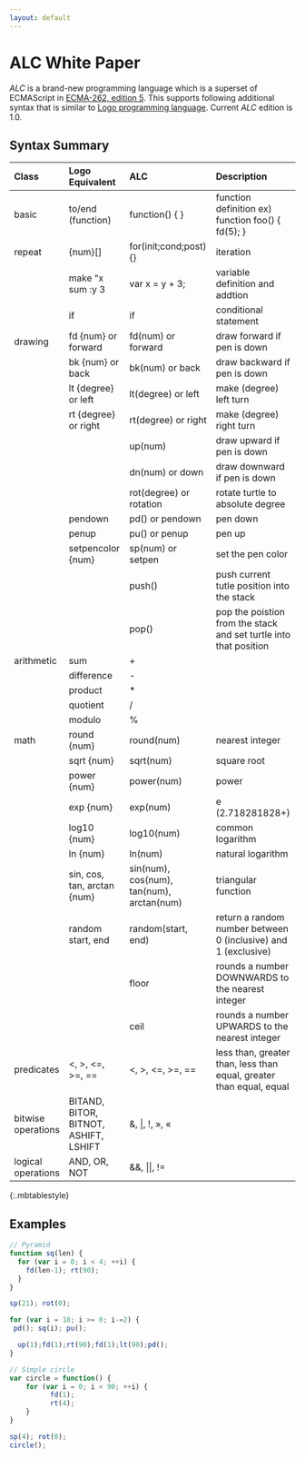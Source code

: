 ```yaml
---
layout: default
---
```


# [](#header-1)ALC White Paper

_ALC_ is a brand-new programming language which is a superset of ECMAScript in [ECMA-262, edition 5](http://www.ecma-international.org/ecma-262/5.1/). This supports following additional syntax that is similar to [Logo programming language](http://en.wikipedia.org/wiki/Logo_(programming_language)). Current _ALC_ edition is 1.0.

## [](#header-2)Syntax Summary

| Class   | Logo Equivalent  | ALC              | Description                      |
|:--------|:-----------------|:-----------------|:---------------------------------|
| basic      | to/end (function)    | function() { }       | function definition ex) function foo() { fd(5); }|
| repeat     | {num}[]              | for(init;cond;post) {}| iteration|
|            | make “x sum :y 3     | var x = y + 3;       | variable definition and addtion|
|            | if                   | if                   | conditional statement|
| drawing    | fd {num} or forward  | fd(num) or forward   | draw forward if pen is down|
|            | bk {num} or back     | bk(num) or back      | draw backward if pen is down|
|            | lt {degree} or left  | lt(degree) or left   | make (degree) left turn|
|            | rt {degree} or right | rt(degree) or right  | make (degree) right turn|
|            |                      | up(num)              | draw upward if pen is down|
|            |                      | dn(num) or down      | draw downward if pen is down|
|            |                      | rot(degree) or rotation| rotate turtle to absolute degree|
|            | pendown              | pd() or pendown      | pen down|
|            | penup                | pu() or penup        | pen up|
|            | setpencolor {num}    | sp(num) or setpen    | set the pen color|
|            |                      | push()               | push current tutle position into the stack|
|            |                      | pop()                | pop the poistion from the stack and set turtle into that position|
| arithmetic | sum                  | +                    |   |
|            | difference           | -                    |   |
|            | product              | \*                   |   |
|            | quotient             | /                    |   |
|            | modulo               | %                    |   |
| math       | round {num}          | round(num)           | nearest integer|
|            | sqrt {num}           | sqrt(num)            | square root|
|            | power {num}          | power(num)           | power  |
|            | exp {num}            | exp(num)             | e (2.718281828+)|
|            | log10 {num}          | log10(num)           | common logarithm|
|            | ln {num}             | ln(num)              | natural logarithm|
|            | sin, cos, tan, arctan {num}| sin(num), cos(num), tan(num), arctan(num)| triangular function|
|            | random start, end    | random(start, end)   | return a random number between 0 (inclusive) and 1 (exclusive)|
|            |                      | floor                | rounds a number DOWNWARDS to the nearest integer|
|            |                      | ceil                 | rounds a number UPWARDS to the nearest integer|
|predicates  | <, >, <=, >=, ==     | <, >, <=, >=, ==     |   less than, greater than, less than equal, greater than equal, equal|
|bitwise operations| BITAND, BITOR, BITNOT, ASHIFT, LSHIFT|  &, \|, !, », « |   |
|logical operations| AND, OR, NOT   | &&, \|\|, !=         |   |
{:.mbtablestyle}

## [](#header-2)Examples

```js
// Pyramid
function sq(len) {
  for (var i = 0; i < 4; ++i) {
    fd(len-1); rt(90);
  }
}

sp(21); rot(0);

for (var i = 18; i >= 0; i-=2) {
 pd(); sq(i); pu();

  up(1);fd(1);rt(90);fd(1);lt(90);pd();
}

// Simple circle
var circle = function() {
    for (var i = 0; i < 90; ++i) {
          fd(1);
          rt(4);
    }
}

sp(4); rot(0);
circle();
```
